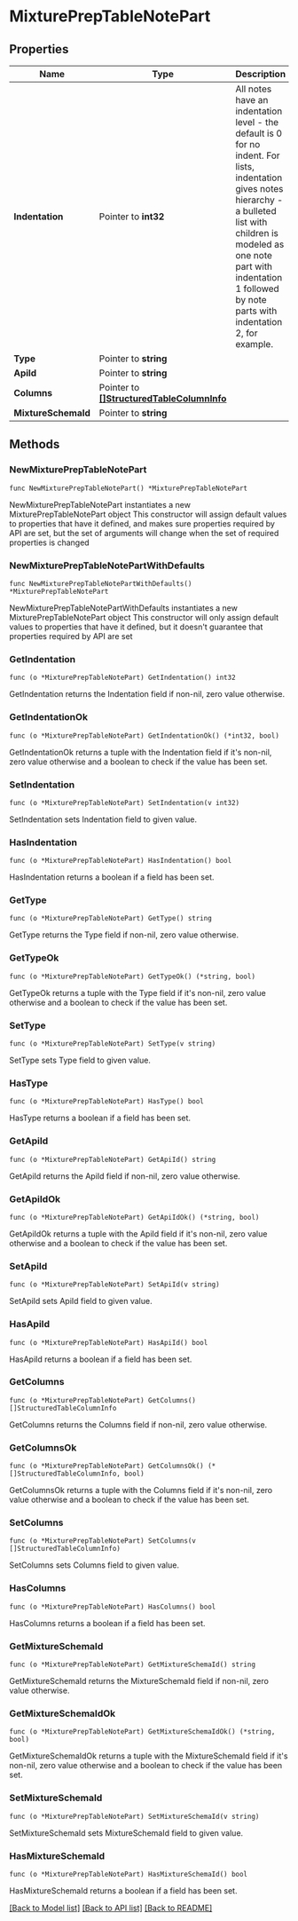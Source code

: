 # MixturePrepTableNotePart

## Properties

Name | Type | Description | Notes
------------ | ------------- | ------------- | -------------
**Indentation** | Pointer to **int32** | All notes have an indentation level - the default is 0 for no indent. For lists, indentation gives notes hierarchy - a bulleted list with children is modeled as one note part with indentation 1 followed by note parts with indentation 2, for example. | [optional] [default to 0]
**Type** | Pointer to **string** |  | [optional] 
**ApiId** | Pointer to **string** |  | [optional] 
**Columns** | Pointer to [**[]StructuredTableColumnInfo**](StructuredTableColumnInfo.md) |  | [optional] 
**MixtureSchemaId** | Pointer to **string** |  | [optional] 

## Methods

### NewMixturePrepTableNotePart

`func NewMixturePrepTableNotePart() *MixturePrepTableNotePart`

NewMixturePrepTableNotePart instantiates a new MixturePrepTableNotePart object
This constructor will assign default values to properties that have it defined,
and makes sure properties required by API are set, but the set of arguments
will change when the set of required properties is changed

### NewMixturePrepTableNotePartWithDefaults

`func NewMixturePrepTableNotePartWithDefaults() *MixturePrepTableNotePart`

NewMixturePrepTableNotePartWithDefaults instantiates a new MixturePrepTableNotePart object
This constructor will only assign default values to properties that have it defined,
but it doesn't guarantee that properties required by API are set

### GetIndentation

`func (o *MixturePrepTableNotePart) GetIndentation() int32`

GetIndentation returns the Indentation field if non-nil, zero value otherwise.

### GetIndentationOk

`func (o *MixturePrepTableNotePart) GetIndentationOk() (*int32, bool)`

GetIndentationOk returns a tuple with the Indentation field if it's non-nil, zero value otherwise
and a boolean to check if the value has been set.

### SetIndentation

`func (o *MixturePrepTableNotePart) SetIndentation(v int32)`

SetIndentation sets Indentation field to given value.

### HasIndentation

`func (o *MixturePrepTableNotePart) HasIndentation() bool`

HasIndentation returns a boolean if a field has been set.

### GetType

`func (o *MixturePrepTableNotePart) GetType() string`

GetType returns the Type field if non-nil, zero value otherwise.

### GetTypeOk

`func (o *MixturePrepTableNotePart) GetTypeOk() (*string, bool)`

GetTypeOk returns a tuple with the Type field if it's non-nil, zero value otherwise
and a boolean to check if the value has been set.

### SetType

`func (o *MixturePrepTableNotePart) SetType(v string)`

SetType sets Type field to given value.

### HasType

`func (o *MixturePrepTableNotePart) HasType() bool`

HasType returns a boolean if a field has been set.

### GetApiId

`func (o *MixturePrepTableNotePart) GetApiId() string`

GetApiId returns the ApiId field if non-nil, zero value otherwise.

### GetApiIdOk

`func (o *MixturePrepTableNotePart) GetApiIdOk() (*string, bool)`

GetApiIdOk returns a tuple with the ApiId field if it's non-nil, zero value otherwise
and a boolean to check if the value has been set.

### SetApiId

`func (o *MixturePrepTableNotePart) SetApiId(v string)`

SetApiId sets ApiId field to given value.

### HasApiId

`func (o *MixturePrepTableNotePart) HasApiId() bool`

HasApiId returns a boolean if a field has been set.

### GetColumns

`func (o *MixturePrepTableNotePart) GetColumns() []StructuredTableColumnInfo`

GetColumns returns the Columns field if non-nil, zero value otherwise.

### GetColumnsOk

`func (o *MixturePrepTableNotePart) GetColumnsOk() (*[]StructuredTableColumnInfo, bool)`

GetColumnsOk returns a tuple with the Columns field if it's non-nil, zero value otherwise
and a boolean to check if the value has been set.

### SetColumns

`func (o *MixturePrepTableNotePart) SetColumns(v []StructuredTableColumnInfo)`

SetColumns sets Columns field to given value.

### HasColumns

`func (o *MixturePrepTableNotePart) HasColumns() bool`

HasColumns returns a boolean if a field has been set.

### GetMixtureSchemaId

`func (o *MixturePrepTableNotePart) GetMixtureSchemaId() string`

GetMixtureSchemaId returns the MixtureSchemaId field if non-nil, zero value otherwise.

### GetMixtureSchemaIdOk

`func (o *MixturePrepTableNotePart) GetMixtureSchemaIdOk() (*string, bool)`

GetMixtureSchemaIdOk returns a tuple with the MixtureSchemaId field if it's non-nil, zero value otherwise
and a boolean to check if the value has been set.

### SetMixtureSchemaId

`func (o *MixturePrepTableNotePart) SetMixtureSchemaId(v string)`

SetMixtureSchemaId sets MixtureSchemaId field to given value.

### HasMixtureSchemaId

`func (o *MixturePrepTableNotePart) HasMixtureSchemaId() bool`

HasMixtureSchemaId returns a boolean if a field has been set.


[[Back to Model list]](../README.md#documentation-for-models) [[Back to API list]](../README.md#documentation-for-api-endpoints) [[Back to README]](../README.md)


